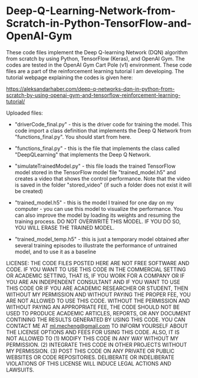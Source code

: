 # Deep-Q-Learning-Network-from-Scratch-in-Python-TensorFlow-and-OpenAI-Gym

These code files implement the Deep Q-learning Network (DQN) algorithm from scratch by using Python, TensorFlow (Keras), and OpenAI Gym. The codes are tested in the OpenAI Gym Cart Pole (v1) environment. These code files are a part of the reinforcement learning tutorial I am developing. The tutorial webpage explaining the codes is given here: 

https://aleksandarhaber.com/deep-q-networks-dqn-in-python-from-scratch-by-using-openai-gym-and-tensorflow-reinforcement-learning-tutorial/

Uploaded files:

- "driverCode_final.py" - this is the driver code for training the model. This code import a class definition that implements the Deep Q Network from "functions_final.py". You should start from here.

- "functions_final.py" - this is the file that implements the class called "DeepQLearning" that implements the Deep Q Network.

- "simulateTrainedModel.py" - this file loads the trained TensorFlow model stored in the TensorFlow model file "trained_model.h5"  and creates a video that shows the control performance. Note that the video is saved in the folder "stored_video" (if such a folder does not exist it will be created)

- "trained_model.h5"  - this is the model I trained for one day on my computer - you can use this model to visualize the performance. You can also improve the model by loading its weights and resuming the training process. DO NOT OVERWRITE THIS MODEL. IF YOU DO SO, YOU WILL ERASE THE TRAINED MODEL.

- "trained_model_temp.h5" - this is just a temporary model obtained after several training episodes to illustrate the performance of untrained model, and to use it as a baseline

LICENSE: THE CODE FILES POSTED HERE ARE NOT FREE SOFTWARE AND CODE. IF YOU WANT TO USE THIS CODE IN THE COMMERCIAL SETTING OR ACADEMIC SETTING, THAT IS, IF YOU WORK FOR A COMPANY OR IF YOU ARE AN INDEPENDENT CONSULTANT AND IF YOU WANT TO USE THIS CODE OR IF YOU ARE ACADEMIC RESEARCHER OR STUDENT, THEN WITHOUT MY PERMISSION AND WITHOUT PAYING THE PROPER FEE, YOU ARE NOT ALLOWED TO USE THIS CODE. WITHOUT THE PERMISSION AND WITHOUT PAYING AN APPROPRIATE FEE, THE CODE SHOULD NOT BE USED TO PRODUCE ACADEMIC ARTICLES, REPORTS, OR ANY DOCUMENT CONTINING THE RESULTS GENERATED BY USING THIS CODE. YOU CAN CONTACT ME AT
ml.mecheng@gmail.com
TO INFORM YOURSELF ABOUT THE LICENSE OPTIONS AND FEES FOR USING THIS CODE. ALSO, IT IS NOT ALLOWED TO (1) MODIFY THIS CODE IN ANY WAY WITHOUT MY PERMISSION. (2) INTEGRATE THIS CODE IN OTHER PROJECTS WITHOUT MY PERMISSION. (3) POST THIS CODE ON ANY PRIVATE OR PUBLIC WEBSITES OR CODE REPOSITORIES. DELIBERATE OR INDELIBERATE VIOLATIONS OF THIS LICENSE WILL INDUCE LEGAL ACTIONS AND LAWSUITS.




